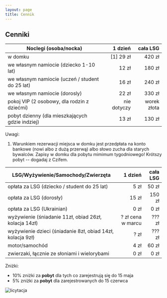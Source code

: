 ```yaml
---
layout: page
title: Cennik
---
```


## Cenniki

| Noclegi (osoba/nocka)                           |     1 dzień |    cała LSG |
| ----------------------------------------------- | ----------: | ----------: |
| w domku                                         |   [1] 29 zł |      420 zł |
| we własnym namiocie (dziecko 1-10 lat)          |       12 zł |      180 zł |
| we własnym namiocie (uczeń / student do 25 lat) |       16 zł |      240 zł |
| we własnym namiocie (dorosly)                   |       22 zł |      330 zł |
| pokoj VIP (2 osobowy, dla rodzin z dziećmi)     | nie dotyczy | worek złota |
| pobyt dzienny (dla mieszkających gdzie indziej) |       13 zł |      130 zł |

Uwagi:  
1. Warunkiem rezerwacji miejsca w domku jest przedpłata na konto bankowe (nowi albo z dużą przerwą) albo słowo zucha dla starych bywalców. Zapisy w domku dla pobytu mimimum tygodniowego! Krótszy pobyt -- dogadaj z Czifem.

| LSG/Wyżywienie/Samochody/Zwierzęta                         | 1 dzień | cała LSG |
| ---------------------------------------------------------- | ------: | -------: |
| opłata za LSG (dziecko / student do 25 lat)                |    5 zł |    50 zł |
| opłata za LSG (dorosły)                                    |   15 zł |   150 zł |
| opłata za LSG (Ukrainian)                                  |    0 zł |     0 zł |
| wyżywienie (śniadanie 11zł, obiad 26zł, kolacja 14zł)      |   ? zł cena w marcu |   ??? zł |
| wyżywienie dzieci (śniadanie 8zł, obiad 14zł, kolacja 9zł) |   ? zł |   ??? zł |
| motor/samochód                                             |    4 zł |    60 zł |
| zwierzaki, łącznie ze słoniami i wielorybami               |    0 zł |     0 zł |

Zniżki:
- 10% zniżki za **pobyt** dla tych co zarejestrują się do 15 maja
- 5% zniżki za **pobyt** dla zarejestrowanych do 15 czerwca

![licytacja](/public/licytacja.jpg)
